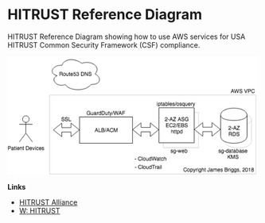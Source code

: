 # HITRUST Reference Diagram

HITRUST Reference Diagram showing how to use AWS services for USA HITRUST Common Security Framework (CSF) compliance.

![HITRUST Reference Diagram](HiTrustReferenceDiagram.png)


**Links**

* [HITRUST Alliance](https://hitrustalliance.net/)
* [W: HITRUST](https://en.wikipedia.org/wiki/HITRUST)
